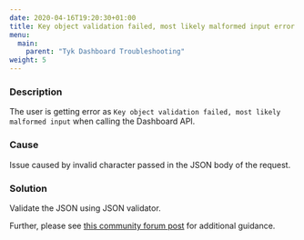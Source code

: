 ```yaml
---
date: 2020-04-16T19:20:30+01:00
title: Key object validation failed, most likely malformed input error
menu:
  main:
    parent: "Tyk Dashboard Troubleshooting"
weight: 5
---
```


### Description

The user is getting error as `Key object validation failed, most likely malformed input` when calling the Dashboard API.

### Cause

Issue caused by invalid character passed in the JSON body of the request.

### Solution

Validate the JSON using JSON validator.

Further, please see [this community forum post](https://community.tyk.io/t/error-creating-new-api-through-dashboard-rest-api/1555/2) for additional guidance.
